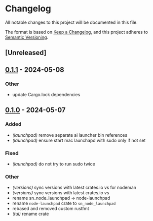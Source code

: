 # Changelog
All notable changes to this project will be documented in this file.

The format is based on [Keep a Changelog](https://keepachangelog.com/en/1.0.0/),
and this project adheres to [Semantic Versioning](https://semver.org/spec/v2.0.0.html).

## [Unreleased]

## [0.1.1](https://github.com/maidsafe/safe_network/compare/node-launchpad-v0.1.0...node-launchpad-v0.1.1) - 2024-05-08

### Other
- update Cargo.lock dependencies

## [0.1.0](https://github.com/maidsafe/safe_network/releases/tag/node-launchpad-v0.1.0) - 2024-05-07

### Added
- *(launchpad)* remove separate ai launcher bin references
- *(launchpad)* ensure start mac launchapd with sudo only if not set

### Fixed
- *(launchpad)* do not try to run sudo twice

### Other
- *(versions)* sync versions with latest crates.io vs for nodeman
- *(versions)* sync versions with latest crates.io vs
- rename sn_node_launchpad -> node-launchpad
- rename `node-launchpad` crate to `sn_node_launchpad`
- rebased and removed custom rustfmt
- *(tui)* rename crate
